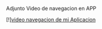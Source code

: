 Adjunto Video de navegacion en APP

[!][video navegacion de mi Aplicacion](https://drive.google.com/file/d/1p6h8UFNAAVwpvtJddCfNQm3AsZbHFrOQ/view?usp=share_link)